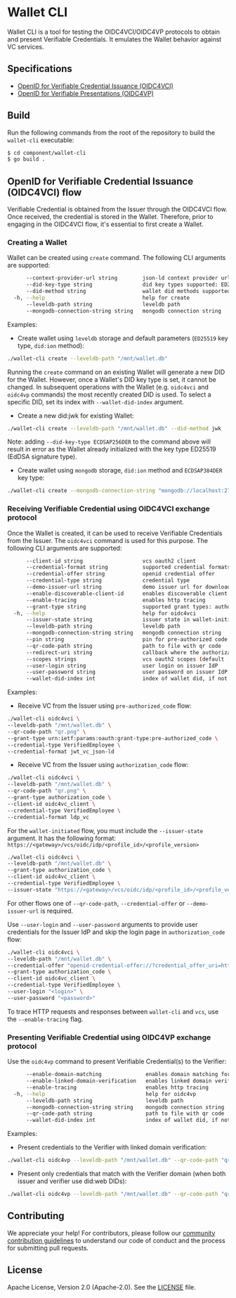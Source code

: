 # Wallet CLI

Wallet CLI is a tool for testing the OIDC4VCI/OIDC4VP protocols to obtain and present Verifiable Credentials.
It emulates the Wallet behavior against VC services.

## Specifications

* [OpenID for Verifiable Credential Issuance (OIDC4VCI)](https://openid.net/specs/openid-4-verifiable-credential-issuance-1_0-11.html)
* [OpenID for Verifiable Presentations (OIDC4VP)](https://openid.net/specs/openid-4-verifiable-presentations-1_0.html)

## Build

Run the following commands from the root of the repository to build the `wallet-cli` executable:
```bash
$ cd component/wallet-cli
$ go build .
```

## OpenID for Verifiable Credential Issuance (OIDC4VCI) flow

Verifiable Credential is obtained from the Issuer through the OIDC4VCI flow. Once received, the credential is stored in
the Wallet. Therefore, prior to engaging in the OIDC4VCI flow, it's essential to first create a Wallet.

### Creating a Wallet

Wallet can be created using `create` command. The following CLI arguments are supported:
```bash
      --context-provider-url string        json-ld context provider url
      --did-key-type string                did key types supported: ED25519,ECDSAP256DER,ECDSAP384DER (default "ED25519")
      --did-method string                  wallet did methods supported: ion,jwk,key (default "ion")
  -h, --help                               help for create
      --leveldb-path string                leveldb path
      --mongodb-connection-string string   mongodb connection string
```

Examples:

* Create wallet using `leveldb` storage and default parameters (`ED25519` key type, `did:ion` method):
```bash
./wallet-cli create --leveldb-path "/mnt/wallet.db"
```

Running the `create` command on an existing Wallet will generate a new DID for the Wallet. However, once a Wallet's DID
key type is set, it cannot be changed. In subsequent operations with the Wallet (e.g. `oidc4vci` and `oidc4vp` commands)
the most recently created DID is used. To select a specific DID, set its index with `--wallet-did-index` argument.

* Create a new did:jwk for existing Wallet:
```bash
./wallet-cli create --leveldb-path "/mnt/wallet.db" --did-method jwk
```

Note: adding `--did-key-type ECDSAP256DER` to the command above will result in error as the Wallet already initialized
with the key type ED25519 (EdDSA signature type).

* Create wallet using `mongodb` storage, `did:ion` method and `ECDSAP384DER` key type: 
```bash
./wallet-cli create --mongodb-connection-string "mongodb://localhost:27017" --did-method ion --did-key-type ECDSAP384DER
```

### Receiving Verifiable Credential using OIDC4VCI exchange protocol

Once the Wallet is created, it can be used to receive Verifiable Credentials from the Issuer. The `oidc4vci` command is
used for this purpose. The following CLI arguments are supported:
```bash
      --client-id string                   vcs oauth2 client
      --credential-format string           supported credential formats: ldp_vc,jwt_vc_json-ld (default "ldp_vc")
      --credential-offer string            openid credential offer
      --credential-type string             credential type
      --demo-issuer-url string             demo issuer url for downloading qr code automatically
      --enable-discoverable-client-id      enables discoverable client id scheme for dynamic client registration
      --enable-tracing                     enables http tracing
      --grant-type string                  supported grant types: authorization_code,urn:ietf:params:oauth:grant-type:pre-authorized_code (default "authorization_code")
  -h, --help                               help for oidc4vci
      --issuer-state string                issuer state in wallet-initiated flow
      --leveldb-path string                leveldb path
      --mongodb-connection-string string   mongodb connection string
      --pin string                         pin for pre-authorized code flow
      --qr-code-path string                path to file with qr code
      --redirect-uri string                callback where the authorization code should be sent (default "http://127.0.0.1/callback")
      --scopes strings                     vcs oauth2 scopes (default [openid])
      --user-login string                  user login on issuer IdP
      --user-password string               user password on issuer IdP
      --wallet-did-index int               index of wallet did, if not set the most recently created DID is used (default -1)
```

Examples:

* Receive VC from the Issuer using `pre-authorized_code` flow:
```bash
./wallet-cli oidc4vci \
--leveldb-path "/mnt/wallet.db" \
--qr-code-path "qr.png" \
--grant-type urn:ietf:params:oauth:grant-type:pre-authorized_code \
--credential-type VerifiedEmployee \
--credential-format jwt_vc_json-ld
```

* Receive VC from the Issuer using `authorization_code` flow:
```bash
./wallet-cli oidc4vci \
--leveldb-path "/mnt/wallet.db" \
--qr-code-path "qr.png" \
--grant-type authorization_code \
--client-id oidc4vc_client \
--credential-type VerifiedEmployee \
--credential-format ldp_vc
```

For the `wallet-initiated` flow, you must include the `--issuer-state` argument. It has the following format: 
`https://<gateway>/vcs/oidc/idp/<profile_id>/<profile_version>`
```bash
./wallet-cli oidc4vci \
--leveldb-path "/mnt/wallet.db" \
--grant-type authorization_code \
--client-id oidc4vc_client \
--credential-type VerifiedEmployee \
--issuer-state "https://<gateway>/vcs/oidc/idp/<profile_id>/<profile_version>"
```

For other flows one of `--qr-code-path`, `--credential-offer` or `--demo-issuer-url` is required.

Use `--user-login` and `--user-password` arguments to provide user credentials for the Issuer IdP and skip the login
page in `authorization_code` flow:
```bash
./wallet-cli oidc4vci \
--leveldb-path "/mnt/wallet.db" \
--credential-offer "openid-credential-offer://?credential_offer_uri=https%3A%2F%2Fgateway%2Ffdd4f13f-d701-42d4-ad79-898915c25c85.jwt" \
--grant-type authorization_code \
--client-id oidc4vc_client \
--credential-type VerifiedEmployee \
--user-login "<login>" \
--user-password "<password>"
```

To trace HTTP requests and responses between `wallet-cli` and `vcs`, use the `--enable-tracing` flag.

### Presenting Verifiable Credential using OIDC4VP exchange protocol

Use the `oidc4vp` command to present Verifiable Credential(s) to the Verifier:
```bash
      --enable-domain-matching              enables domain matching for issuer and verifier when presenting credentials (only for did:web) (default true)
      --enable-linked-domain-verification   enables linked domain verification
      --enable-tracing                      enables http tracing
  -h, --help                                help for oidc4vp
      --leveldb-path string                 leveldb path
      --mongodb-connection-string string    mongodb connection string
      --qr-code-path string                 path to file with qr code
      --wallet-did-index int                index of wallet did, if not set the most recently created DID is used (default -1)
```

Examples:

* Present credentials to the Verifier with linked domain verification:
```bash
./wallet-cli oidc4vp --leveldb-path "/mnt/wallet.db" --qr-code-path "qr.png" --enable-linked-domain-verification
```

* Present only credentials that match with the Verifier domain (when both issuer and verifier use did:web DIDs): 
```bash
./wallet-cli oidc4vp --leveldb-path "/mnt/wallet.db" --qr-code-path "qr.png" --enable-domain-matching --enable-tracing
```

## Contributing
We appreciate your help! For contributors, please follow our [community contribution guidelines](https://github.com/trustbloc/community/blob/main/CONTRIBUTING.md)
to understand our code of conduct and the process for submitting pull requests.

## License
Apache License, Version 2.0 (Apache-2.0). See the [LICENSE](LICENSE) file.

